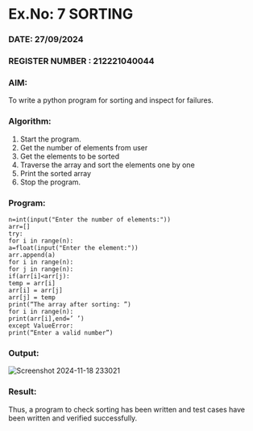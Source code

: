 # Ex.No: 7 SORTING

### DATE: 27/09/2024                                                                           
### REGISTER NUMBER : 212221040044
### AIM: 
To write a python program for sorting and inspect for failures. 

### Algorithm:
1. Start the program.
2. Get the number of elements from user
3. Get the elements to be sorted
4. Traverse the array and sort the elements one by one
5. Print the sorted array
6. Stop the program.
   
### Program:
~~~
n=int(input("Enter the number of elements:"))
arr=[]
try:
for i in range(n):
a=float(input("Enter the element:"))
arr.append(a)
for i in range(n):
for j in range(n):
if(arr[i]<arr[j):
temp = arr[i]
arr[i] = arr[j]
arr[j] = temp
print(“The array after sorting: ”)
for i in range(n):
print(arr[i],end=’ ’)
except ValueError:
print(“Enter a valid number”)
~~~

### Output:
![Screenshot 2024-11-18 233021](https://github.com/user-attachments/assets/6cda448b-4ec5-454d-8dbc-28c83cd8309d)

### Result:
Thus, a program to check sorting has been written and test cases have been written and verified successfully.
